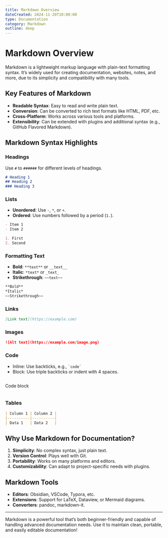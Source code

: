 ```yaml
---
title: Markdown Overview
dateCreated: 2024-11-20T10:00:00
type: Documentation
category: Markdown
outline: deep
---
```


# Markdown Overview

Markdown is a lightweight markup language with plain-text formatting syntax. It’s widely used for creating documentation, websites, notes, and more, due to its simplicity and compatibility with many tools.

## Key Features of Markdown

- **Readable Syntax**: Easy to read and write plain text.
- **Conversion**: Can be converted to rich text formats like HTML, PDF, etc.
- **Cross-Platform**: Works across various tools and platforms.
- **Extensibility**: Can be extended with plugins and additional syntax (e.g., GitHub Flavored Markdown).

## Markdown Syntax Highlights

### Headings
Use `#` to `######` for different levels of headings.

```markdown
# Heading 1
## Heading 2
### Heading 3
```

### Lists
- **Unordered**: Use `-`, `*`, or `+`.
- **Ordered**: Use numbers followed by a period (`1.`).

```markdown
- Item 1
- Item 2

1. First
2. Second
```

### Formatting Text
- **Bold**: `**text**` or `__text__`
- **Italic**: `*text*` or `_text_`
- **Strikethrough**: `~~text~~`

```markdown
**Bold**
*Italic*
~~Strikethrough~~
```

### Links
```markdown
[Link text](https://example.com)
```

### Images
```markdown
![Alt text](https://example.com/image.png)
```

### Code
- Inline: Use backticks, e.g., `` `code` ``
- Block: Use triple backticks or indent with 4 spaces.

```markdown
```
Code block
```
```

### Tables
```markdown
| Column 1 | Column 2 |
|----------|----------|
| Data 1   | Data 2   |
```

## Why Use Markdown for Documentation?

1. **Simplicity**: No complex syntax, just plain text.
2. **Version Control**: Plays well with Git.
3. **Portability**: Works on many platforms and editors.
4. **Customizability**: Can adapt to project-specific needs with plugins.

## Markdown Tools

- **Editors**: Obsidian, VSCode, Typora, etc.
- **Extensions**: Support for LaTeX, Dataview, or Mermaid diagrams.
- **Converters**: pandoc, markdown-it.

---

Markdown is a powerful tool that’s both beginner-friendly and capable of handling advanced documentation needs. Use it to maintain clean, portable, and easily editable documentation!
